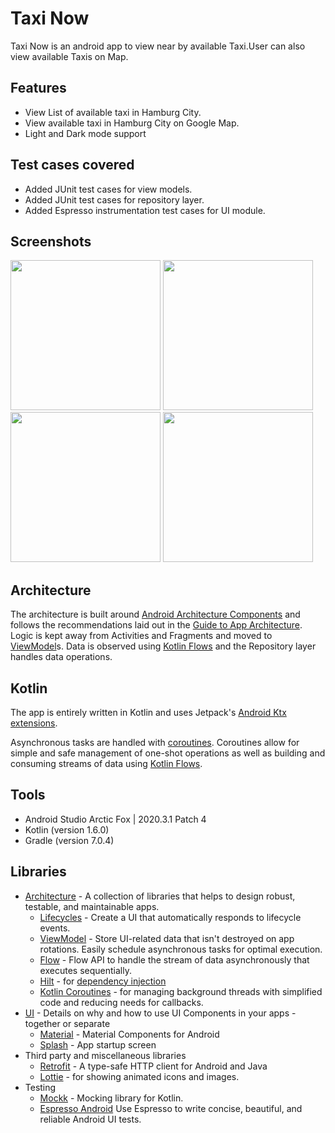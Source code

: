 Taxi Now
======================

Taxi Now is an android app to view near by available Taxi.User can also view available Taxis on Map.

## Features
* View List of available taxi in Hamburg City.
* View available taxi in Hamburg City on Google Map.
* Light and Dark mode support


## Test cases covered
* Added JUnit test cases for view models.
* Added JUnit test cases for repository layer.
* Added Espresso instrumentation test cases for UI module.

## Screenshots

<p float="left">
  <img src="./screenshots/dark_trending.png" width="240" />
  <img src="./screenshots/dark_favorite.png" width="240" /> 
  <img src="./screenshots/light_trending.png" width="240" /> 
  <img src="./screenshots/light_favorite.png" width="240" /> 
</p>

## Architecture
The architecture is built around [Android Architecture Components](https://developer.android.com/topic/libraries/architecture/) and follows the recommendations laid out in the [Guide to App Architecture](https://developer.android.com/jetpack/docs/guide). Logic is kept away from Activities and Fragments and moved to [ViewModel](https://developer.android.com/topic/libraries/architecture/viewmodel)s. Data is observed using [Kotlin Flows](https://developer.android.com/kotlin/flow/stateflow-and-sharedflow) and the Repository layer handles data operations.

## Kotlin

The app is entirely written in Kotlin and uses Jetpack's [Android Ktx extensions](https://developer.android.com/kotlin/ktx).

Asynchronous tasks are handled with [coroutines](https://developer.android.com/kotlin/coroutines). Coroutines allow for simple and safe management of one-shot operations as well as building and consuming streams of data using [Kotlin Flows](https://developer.android.com/kotlin/flow).

## Tools

- Android Studio Arctic Fox | 2020.3.1 Patch 4
- Kotlin (version 1.6.0)
- Gradle (version 7.0.4)


## Libraries
* [Architecture](https://developer.android.com/jetpack/arch/) - A collection of libraries that helps to design robust, testable, and
  maintainable apps.
  * [Lifecycles](https://developer.android.com/topic/libraries/architecture/lifecycle) - Create a UI that automatically responds to lifecycle events.
  * [ViewModel](https://developer.android.com/topic/libraries/architecture/viewmodel) - Store UI-related data that isn't destroyed on app rotations. Easily schedule
     asynchronous tasks for optimal execution.
  * [Flow](https://developer.android.com/kotlin/flow) - Flow API to handle the stream of data asynchronously that executes sequentially.
  * [Hilt](https://developer.android.com/training/dependency-injection/hilt-android) - for [dependency injection](https://developer.android.com/training/dependency-injection)
  * [Kotlin Coroutines](https://kotlinlang.org/docs/reference/coroutines-overview.html) - for managing background threads with simplified code and reducing needs for callbacks.  
* [UI](https://developer.android.com/guide/topics/ui) - Details on why and how to use UI Components in your apps - together or separate
  * [Material](https://material.io/develop/android) - Material Components for Android
  * [Splash](https://developer.android.com/guide/topics/ui/splash-screen) - App startup screen
* Third party and miscellaneous libraries
  * [Retrofit](https://square.github.io/retrofit/) - A type-safe HTTP client for Android and Java
  * [Lottie](https://lottiefiles.com/) - for showing animated icons and images.
* Testing
  * [Mockk](https://mockk.io/) - Mocking library for Kotlin.
  * [Espresso Android](https://developer.android.com/training/testing/espresso) Use Espresso to write concise, beautiful, and reliable Android UI tests.
